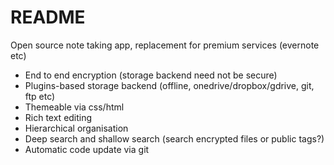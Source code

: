 # README #

Open source note taking app, replacement for premium services (evernote etc)

 * End to end encryption (storage backend need not be secure)
 * Plugins-based storage backend (offline, onedrive/dropbox/gdrive, git, ftp etc)
 * Themeable via css/html
 * Rich text editing
 * Hierarchical organisation
 * Deep search and shallow search (search encrypted files or public tags?)
 * Automatic code update via git